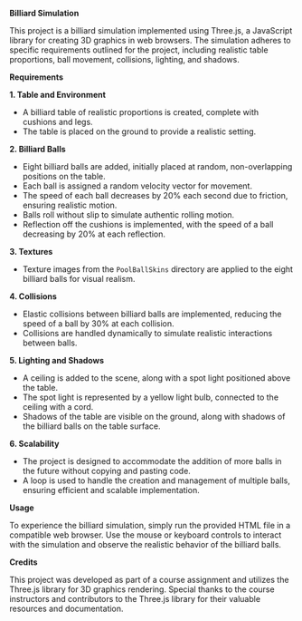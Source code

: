 
 **Billiard Simulation**

This project is a billiard simulation implemented using Three.js, a JavaScript library for creating 3D graphics in web browsers. The simulation adheres to specific requirements outlined for the project, including realistic table proportions, ball movement, collisions, lighting, and shadows.

 **Requirements**

 **1. Table and Environment**
- A billiard table of realistic proportions is created, complete with cushions and legs.
- The table is placed on the ground to provide a realistic setting.

 **2. Billiard Balls**
- Eight billiard balls are added, initially placed at random, non-overlapping positions on the table.
- Each ball is assigned a random velocity vector for movement.
- The speed of each ball decreases by 20% each second due to friction, ensuring realistic motion.
- Balls roll without slip to simulate authentic rolling motion.
- Reflection off the cushions is implemented, with the speed of a ball decreasing by 20% at each reflection.

 **3. Textures**
- Texture images from the `PoolBallSkins` directory are applied to the eight billiard balls for visual realism.

 **4. Collisions**
- Elastic collisions between billiard balls are implemented, reducing the speed of a ball by 30% at each collision.
- Collisions are handled dynamically to simulate realistic interactions between balls.

 **5. Lighting and Shadows**
- A ceiling is added to the scene, along with a spot light positioned above the table.
- The spot light is represented by a yellow light bulb, connected to the ceiling with a cord.
- Shadows of the table are visible on the ground, along with shadows of the billiard balls on the table surface.

 **6. Scalability**
- The project is designed to accommodate the addition of more balls in the future without copying and pasting code.
- A loop is used to handle the creation and management of multiple balls, ensuring efficient and scalable implementation.

 **Usage**

To experience the billiard simulation, simply run the provided HTML file in a compatible web browser. Use the mouse or keyboard controls to interact with the simulation and observe the realistic behavior of the billiard balls.

 **Credits**

This project was developed as part of a course assignment and utilizes the Three.js library for 3D graphics rendering. Special thanks to the course instructors and contributors to the Three.js library for their valuable resources and documentation.
